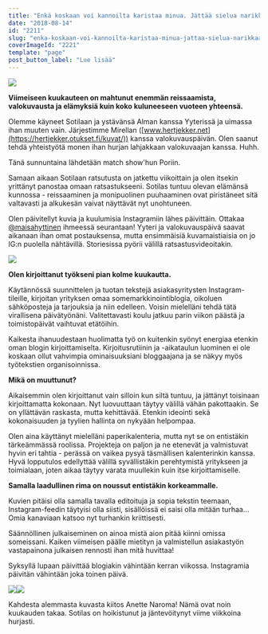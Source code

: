 ```yaml
---
title: "Enkä koskaan voi kannoilta karistaa minua. Jättää sielua narikkaan."
date: "2018-08-14"
id: "2211"
slug: "enka-koskaan-voi-kannoilta-karistaa-minua-jattaa-sielua-narikkaan"
coverImageId: "2221"
template: "page"
post_button_label: "Lue lisää"
---
```


![](/images/IMG_0173-1-2.jpg)

**Viimeiseen kuukauteen on mahtunut enemmän reissaamista, valokuvausta ja elämyksiä kuin koko kuluneeseen vuoteen yhteensä.**

Olemme käyneet Sotilaan ja ystävänsä Alman kanssa Yyterissä ja uimassa ihan muuten vain. Järjestimme Mirellan ([www.hertjekker.net](https://hertjekker.otukset.fi/kuvat/)) kanssa valokuvauspäivän. Olen saanut tehdä yhteistyötä monen ihan hurjan lahjakkaan valokuvaajan kanssa. Huhh.

Tänä sunnuntaina lähdetään match show'hun Poriin.

Samaan aikaan Sotilaan ratsutusta on jatkettu viikoittain ja olen itsekin yrittänyt panostaa omaan ratsastukseeni. Sotilas tuntuu olevan elämänsä kunnossa - reissaaminen ja monipuolinen puuhaaminen ovat piristäneet sitä valtavasti ja alkukesän vaivat näyttävät nyt unohtuneen.

Olen päivitellyt kuvia ja kuulumisia Instagramiin lähes päivittäin. Ottakaa [@maisahyttinen](https://www.instagram.com/maisahyttinen/) ihmeessä seurantaan! Yyteri ja valokuvauspäivä saavat aikanaan ihan omat postauksensa, mutta ensimmäisiä kuvamaistiaisia on jo IG:n puolella nähtävillä. Storiesissa pyörii välillä ratsastusvideoitakin.

![](/images/MG_9500-1-3.jpg)

**Olen kirjoittanut työkseni pian kolme kuukautta.**

Käytännössä suunnittelen ja tuotan tekstejä asiakasyritysten Instagram-tileille, kirjoitan yrityksen omaa somemarkkinointiblogia, oikoluen sähköposteja ja tarjouksia ja niin edelleen. Voisin mielelläni tehdä tätä virallisena päivätyönäni. Valitettavasti koulu jatkuu parin viikon päästä ja toimistopäivät vaihtuvat etätöihin.

Kaikesta ihanuudestaan huolimatta työ on kuitenkin syönyt energiaa etenkin oman blogin kirjoittamiselta. Kirjoitusrutiinin ja -aikataulun luominen ei ole koskaan ollut vahvimpia ominaisuuksiani bloggaajana ja se näkyy myös työtekstien organisoinnissa.

**Mikä on muuttunut?**

Aikaisemmin olen kirjoittanut vain silloin kun siltä tuntuu, ja jättänyt toisinaan kirjoittamatta kokonaan. Nyt luovuuttaan täytyy välillä vähän pakottaakin. Se on yllättävän raskasta, mutta kehittävää. Etenkin ideointi sekä kokonaisuuden ja tyylien hallinta on nykyään helpompaa.

Olen aina käyttänyt mielelläni paperikalenteria, mutta nyt se on entistäkin tärkeämmässä roolissa. Projekteja on paljon ja ne etenevät ja valmistuvat hyvin eri tahtia - perässä on vaikea pysyä täsmällisen kalenterinkin kanssa. Hyvä lopputulos edellyttää välillä syvällistäkin perehtymistä yritykseen ja toimialaan, joten aikaa täytyy varata muullekin kuin itse kirjoittamiselle.

**Samalla laadullinen rima on noussut entistäkin korkeammalle.**

Kuvien pitäisi olla samalla tavalla editoituja ja sopia tekstin teemaan, Instagram-feedin täytyisi olla siisti, sisällöissä ei saisi olla mitään turhaa... Omia kanaviaan katsoo nyt turhankin kriittisesti.

Säännöllinen julkaiseminen on ainoa mistä aion pitää kiinni omissa someissani. Kaiken viimeisen päälle mietityn ja valmistellun asiakastyön vastapainona julkaisen rennosti ihan mitä huvittaa!

Syksyllä lupaan päivittää blogiakin vähintään kerran viikossa. Instagramia päivitän vähintään joka toinen päivä.

![](/images/IMG_6577.jpg)![](/images/IMG_6255.jpg)

Kahdesta alemmasta kuvasta kiitos Anette Naroma! Nämä ovat noin kuukauden takaa. Sotilas on hoikistunut ja jäntevöitynyt viime viikkoina hurjasti.
